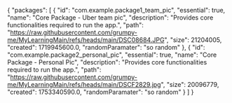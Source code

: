 {
  "packages": [
     {
      "id": "com.example.package1_team_pic",
      "essential": true,
      "name": "Core Package - Uber team pic",
      "description": "Provides core functionalities required to run the app.",
      "path": "https://raw.githubusercontent.com/grumpy-me/MyLearningMain/refs/heads/main/DSC08684.JPG",
      "size": 21204005,
      "created": 1719945600.0,
      "randomParamater": "so random"
    },
     {
      "id": "com.example.package2_personal_pic",
      "essential": true,
      "name": "Core Package - Personal Pic",
      "description": "Provides core functionalities required to run the app.",
      "path": "https://raw.githubusercontent.com/grumpy-me/MyLearningMain/refs/heads/main/DSCF2829.jpg",
      "size": 20096779,
      "created": 1753340590.0,
      "randomParamater": "so random"
    }
  ]
}

